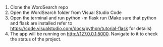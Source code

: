 1. Clone the WordSearch repo
2. Open the WordSearch folder from Visual Studio Code
3. Open the terminal and run python -m flask run (Make sure that python and flask are installed refer to https://code.visualstudio.com/docs/python/tutorial-flask for details)
4. The app will be running on http://127.0.0.1:5000. Navigate to it to check the status of the project.
